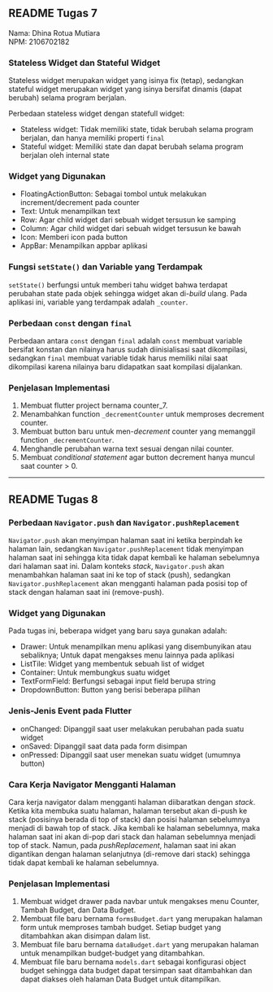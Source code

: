## README Tugas 7
Nama: Dhina Rotua Mutiara
<br />NPM: 2106702182

### Stateless Widget dan Stateful Widget
Stateless widget merupakan widget yang isinya fix (tetap), sedangkan stateful widget merupakan widget yang isinya bersifat dinamis (dapat berubah) selama program berjalan.

Perbedaan stateless widget dengan statefull widget:
* Stateless widget: Tidak memiliki state, tidak berubah selama program berjalan, dan hanya memiliki properti `final`
* Stateful widget: Memiliki state dan dapat berubah selama program berjalan oleh internal state

### Widget yang Digunakan
* FloatingActionButton: Sebagai tombol untuk melakukan increment/decrement pada counter
* Text: Untuk menampilkan text
* Row: Agar child widget dari sebuah widget tersusun ke samping
* Column: Agar child widget dari sebuah widget tersusun ke bawah
* Icon: Memberi icon pada button
* AppBar: Menampilkan appbar aplikasi

### Fungsi `setState()` dan Variable yang Terdampak
`setState()` berfungsi untuk memberi tahu widget bahwa terdapat perubahan state pada objek sehingga widget akan di-_build_ ulang. Pada aplikasi ini, variable yang terdampak adalah `_counter`.

### Perbedaan `const` dengan `final`
Perbedaan antara `const` dengan `final` adalah `const` membuat variable bersifat konstan dan nilainya harus sudah diinisialisasi saat dikompilasi, sedangkan `final` membuat variable tidak harus memiliki nilai saat dikompilasi karena nilainya baru didapatkan saat kompilasi dijalankan.

### Penjelasan Implementasi
1. Membuat flutter project bernama counter_7.
2. Menambahkan function `_decrementCounter` untuk memproses decrement counter.
3. Membuat button baru untuk men-_decrement_ counter yang memanggil function `_decrementCounter`.
4. Menghandle perubahan warna text sesuai dengan nilai counter.
5. Membuat _conditional statement_ agar button decrement hanya muncul saat counter > 0.

-----

## README Tugas 8

### Perbedaan `Navigator.push` dan `Navigator.pushReplacement`
`Navigator.push` akan menyimpan halaman saat ini ketika berpindah ke halaman lain, sedangkan `Navigator.pushReplacement` tidak menyimpan halaman saat ini sehingga kita tidak dapat kembali ke halaman sebelumnya dari halaman saat ini. Dalam konteks _stack_, `Navigator.push` akan menambahkan halaman saat ini ke top of stack (push), sedangkan `Navigator.pushReplacement` akan mengganti halaman pada posisi top of stack dengan halaman saat ini (remove-push).

### Widget yang Digunakan
Pada tugas ini, beberapa widget yang baru saya gunakan adalah:
* Drawer: Untuk menampilkan menu aplikasi yang disembunyikan atau sebaliknya; Untuk dapat mengakses menu lainnya pada aplikasi
* ListTile: Widget yang membentuk sebuah list of widget
* Container: Untuk membungkus suatu widget
* TextFormField: Berfungsi sebagai input field berupa string
* DropdownButton: Button yang berisi beberapa pilihan

### Jenis-Jenis Event pada Flutter
* onChanged: Dipanggil saat user melakukan perubahan pada suatu widget
* onSaved: Dipanggil saat data pada form disimpan
* onPressed: Dipanggil saat user menekan suatu widget (umumnya button)

### Cara Kerja Navigator Mengganti Halaman
Cara kerja navigator dalam mengganti halaman diibaratkan dengan _stack_. Ketika kita membuka suatu halaman, halaman tersebut akan di-push ke stack (posisinya berada di top of stack) dan posisi halaman sebelumnya menjadi di bawah top of stack. Jika kembali ke halaman sebelumnya, maka halaman saat ini akan di-pop dari stack dan halaman sebelumnya menjadi top of stack. Namun, pada _pushReplacement_, halaman saat ini akan digantikan dengan halaman selanjutnya (di-remove dari stack) sehingga tidak dapat kembali ke halaman sebelumnya.

### Penjelasan Implementasi
1. Membuat widget drawer pada navbar untuk mengakses menu Counter, Tambah Budget, dan Data Budget.
2. Membuat file baru bernama `formsBudget.dart` yang merupakan halaman form untuk memproses tambah budget. Setiap budget yang ditambahkan akan disimpan dalam list.
3. Membuat file baru bernama `dataBudget.dart` yang merupakan halaman untuk menampilkan budget-budget yang ditambahkan.
4. Membuat file baru bernama `models.dart` sebagai konfigurasi object budget sehingga data budget dapat tersimpan saat ditambahkan dan dapat diakses oleh halaman Data Budget untuk ditampilkan.